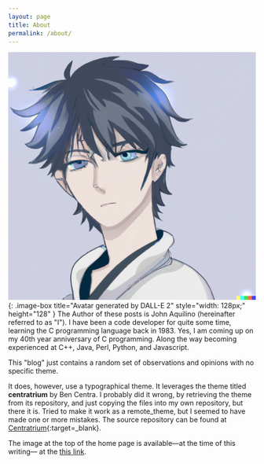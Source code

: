 ```yaml
---
layout: page
title: About
permalink: /about/
---
```


![Avatar produced by DALL-E 2](/assets/anime-avatar.png){: .image-box title="Avatar generated by DALL-E 2" style="width: 128px;" height="128" }
The Author of these posts is John Aquilino (hereinafter referred to as "I").
I have been a code developer for quite some time, learning the C programming language back in 1983.
Yes, I am coming up on my 40th year anniversary of C programming.
Along the way becoming experienced at C++, Java, Perl, Python, and Javascript.

This "blog" just contains a random set of observations and opinions with no specific theme.

It does, however, use a typographical theme.
It leverages the theme titled **centratrium** by Ben Centra.
I probably did it wrong, by retrieving the theme from its repository, and
just copying the files into my own repository, but there it is.
Tried to make it work as a remote_theme, but I seemed to have made one or more mistakes.
The source repository can be found at [Centratrium](https://github.com/bencentra/centrarium){:target=_blank}.

The image at the top of the home page is available&#8212;at the time of this writing&#8212;
at the [this link](https://pxhere.com/en/photo/870570?utm_content=shareClip&utm_medium=referral&utm_source=pxhere).

